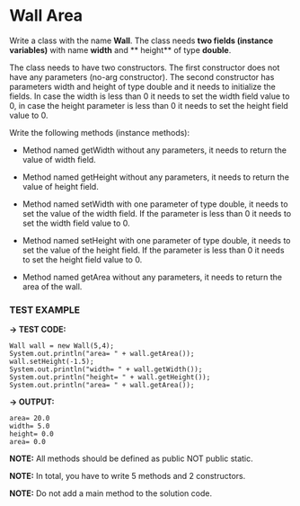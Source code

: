 # Wall Area

Write a class with the name **Wall**. The class needs **two fields (instance variables)** with name **width** and **
height**
of type **double**.

The class needs to have two constructors. The first constructor does not have any parameters (no-arg constructor). The
second constructor has parameters width and height of type double and it needs to initialize the fields. In case the
width is less than 0 it needs to set the width field value to 0, in case the height parameter is less than 0 it needs to
set the height field value to 0.

Write the following methods (instance methods):

* Method named getWidth without any parameters, it needs to return the value of width field.

* Method named getHeight without any parameters, it needs to return the value of height field.

* Method named setWidth with one parameter of type double, it needs to set the value of the width field. If the
  parameter is less than 0 it needs to set the width field value to 0.

* Method named setHeight with one parameter of type double, it needs to set the value of the height field. If the
  parameter is less than 0 it needs to set the height field value to 0.

* Method named getArea without any parameters, it needs to return the area of the wall.

### TEST EXAMPLE

**→ TEST CODE:**

```
Wall wall = new Wall(5,4);
System.out.println("area= " + wall.getArea());
wall.setHeight(-1.5);
System.out.println("width= " + wall.getWidth());
System.out.println("height= " + wall.getHeight());
System.out.println("area= " + wall.getArea());
```

**→ OUTPUT:**

```
area= 20.0
width= 5.0
height= 0.0
area= 0.0
```

**NOTE:** All methods should be defined as public NOT public static.

**NOTE:** In total, you have to write 5 methods and 2 constructors.

**NOTE:** Do not add a main method to the solution code.